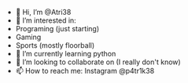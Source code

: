 - 👋 Hi, I’m @Atri38
- 👀 I’m interested in:
- Programing (just starting)
- Gaming
- Sports (mostly floorball)
- 🌱 I’m currently learning python
- 💞️ I’m looking to collaborate on (I really don't know)
- 📫 How to reach me: Instagram @p4tr1k38

<!---
Atri38/Atri38 is a ✨ special ✨ repository because its `README.md` (this file) appears on your GitHub profile.
You can click the Preview link to take a look at your changes.
--->
<Idk what next so here is my point>
